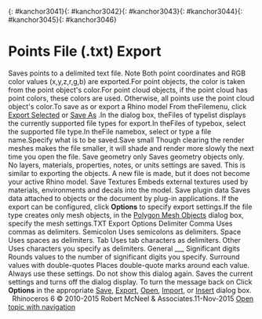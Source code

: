 ---
---

{: #kanchor3041}{: #kanchor3042}{: #kanchor3043}{: #kanchor3044}{: #kanchor3045}{: #kanchor3046}
# Points File (.txt) Export
Saves points to a delimited text file.
Note
Both point coordinates and RGB color values (x,y,z,r,g,b) are exported.For point objects, the color is taken from the point object's color.For point cloud objects, if the point cloud has point colors, these colors are used. Otherwise, all points use the point cloud object's color.To save as or export a Rhino model
From theFilemenu, click [Export Selected](export.html) or [Save As](save.html#saveas) .In the dialog box, theFiles of typelist displays the currently supported file types for export.In theFiles of typebox, select the supported file type.In theFile namebox, select or type a file name.Specify what is to be saved.Save small
Though clearing the render meshes makes the file smaller, it will shade and render more slowly the next time you open the file.
Save geometry only
Saves geometry objects only. No layers, materials, properties, notes, or units settings are saved.
This is similar to exporting the objects. A new file is made, but it does not become your active Rhino model.
Save Textures
Embeds external textures used by materials, environments and decals into the model.
Save plugin data
Saves data attached to objects or the document by plug-in applications.
If the export can be configured, click **Options** to specify export settings.If the file type creates only mesh objects, in the [Polygon Mesh Objects](polygon-mesh-simple-options.html) dialog box, specify the mesh settings.TXT Export Options
Delimiter
Comma
Uses commas as delimiters.
Semicolon
Uses semicolons as delimiters.
Space
Uses spaces as delimiters.
Tab
Uses tab characters as delimiters.
Other
Uses characters you specify as delimiters.
General
___ Significant digits
Rounds values to the number of significant digits you specify.
Surround values with double-quotes
Places double-quote marks around each value.
Always use these settings. Do not show this dialog again.
Saves the current settings and turns off the dialog display.
To turn the message back on
Click **Options** in the appropriate [Save](save.html), [Export](export.html), [Open](open.html), [Import](import.html), or [Insert](insert.html) dialog box.&#160;
&#160;
Rhinoceros 6 © 2010-2015 Robert McNeel &amp; Associates.11-Nov-2015
 [Open topic with navigation](points-file-txt-export.html) 

